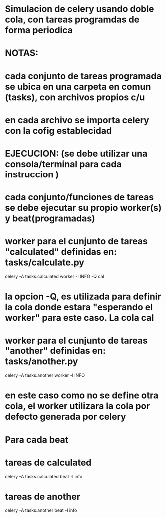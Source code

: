 # Simulacion de celery usando doble cola, con tareas programdas de forma periodica

# NOTAS:

# cada conjunto de tareas programada se ubica en una carpeta en comun (tasks), con archivos propios c/u

# en cada archivo se importa celery con la cofig establecidad

# EJECUCION: (se debe utilizar una consola/terminal para cada instruccion )

# cada conjunto/funciones de tareas se debe ejecutar su propio worker(s) y beat(programadas)

# worker para el cunjunto de tareas "calculated" definidas en: tasks/calculate.py

celery -A tasks.calculated worker -l INFO -Q cal

# la opcion -Q, es utilizada para definir la cola donde estara "esperando el worker" para este caso. La cola cal

# worker para el cunjunto de tareas "another" definidas en: tasks/another.py

celery -A tasks.another worker -l INFO

# en este caso como no se define otra cola, el worker utilizara la cola por defecto generada por celery

# Para cada beat

# tareas de calculated

celery -A tasks.calculated beat -l info

# tareas de another

celery -A tasks.another beat -l info
